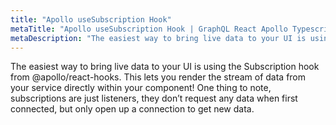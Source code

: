 ```yaml
---
title: "Apollo useSubscription Hook"
metaTitle: "Apollo useSubscription Hook | GraphQL React Apollo Typescript Tutorial"
metaDescription: "The easiest way to bring live data to your UI is using the Subscription hook from @apollo/react-hooks."
---
```


The easiest way to bring live data to your UI is using the Subscription hook from @apollo/react-hooks. This lets you render the stream of data from your service directly within your component! One thing to note, subscriptions are just listeners, they don’t request any data when first connected, but only open up a connection to get new data.